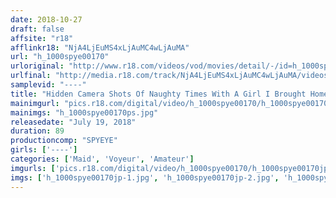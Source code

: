 ```yaml
---
date: 2018-10-27
draft: false
affsite: "r18"
afflinkr18: "NjA4LjEuMS4xLjAuMC4wLjAuMA"
url: "h_1000spye00170"
urloriginal: "http://www.r18.com/videos/vod/movies/detail/-/id=h_1000spye00170"
urlfinal: "http://media.r18.com/track/NjA4LjEuMS4xLjAuMC4wLjAuMA/videos/vod/movies/detail/-/id=h_1000spye00170"
samplevid: "----"
title: "Hidden Camera Shots Of Naughty Times With A Girl I Brought Home From A Maid Cafe"
mainimgurl: "pics.r18.com/digital/video/h_1000spye00170/h_1000spye00170ps.jpg"
mainimgs: "h_1000spye00170ps.jpg"
releasedate: "July 19, 2018"
duration: 89
productioncomp: "SPYEYE"
girls: ['----']
categories: ['Maid', 'Voyeur', 'Amateur']
imgurls: ['pics.r18.com/digital/video/h_1000spye00170/h_1000spye00170jp-1.jpg', 'pics.r18.com/digital/video/h_1000spye00170/h_1000spye00170jp-2.jpg', 'pics.r18.com/digital/video/h_1000spye00170/h_1000spye00170jp-3.jpg', 'pics.r18.com/digital/video/h_1000spye00170/h_1000spye00170jp-4.jpg', 'pics.r18.com/digital/video/h_1000spye00170/h_1000spye00170jp-5.jpg', 'pics.r18.com/digital/video/h_1000spye00170/h_1000spye00170jp-6.jpg', 'pics.r18.com/digital/video/h_1000spye00170/h_1000spye00170jp-7.jpg', 'pics.r18.com/digital/video/h_1000spye00170/h_1000spye00170jp-8.jpg', 'pics.r18.com/digital/video/h_1000spye00170/h_1000spye00170jp-9.jpg', 'pics.r18.com/digital/video/h_1000spye00170/h_1000spye00170jp-10.jpg', 'pics.r18.com/digital/video/h_1000spye00170/h_1000spye00170jp-11.jpg', 'pics.r18.com/digital/video/h_1000spye00170/h_1000spye00170jp-12.jpg', 'pics.r18.com/digital/video/h_1000spye00170/h_1000spye00170jp-13.jpg', 'pics.r18.com/digital/video/h_1000spye00170/h_1000spye00170jp-14.jpg', 'pics.r18.com/digital/video/h_1000spye00170/h_1000spye00170jp-15.jpg', 'pics.r18.com/digital/video/h_1000spye00170/h_1000spye00170jp-16.jpg', 'pics.r18.com/digital/video/h_1000spye00170/h_1000spye00170jp-17.jpg', 'pics.r18.com/digital/video/h_1000spye00170/h_1000spye00170jp-18.jpg', 'pics.r18.com/digital/video/h_1000spye00170/h_1000spye00170jp-19.jpg', 'pics.r18.com/digital/video/h_1000spye00170/h_1000spye00170jp-20.jpg']
imgs: ['h_1000spye00170jp-1.jpg', 'h_1000spye00170jp-2.jpg', 'h_1000spye00170jp-3.jpg', 'h_1000spye00170jp-4.jpg', 'h_1000spye00170jp-5.jpg', 'h_1000spye00170jp-6.jpg', 'h_1000spye00170jp-7.jpg', 'h_1000spye00170jp-8.jpg', 'h_1000spye00170jp-9.jpg', 'h_1000spye00170jp-10.jpg', 'h_1000spye00170jp-11.jpg', 'h_1000spye00170jp-12.jpg', 'h_1000spye00170jp-13.jpg', 'h_1000spye00170jp-14.jpg', 'h_1000spye00170jp-15.jpg', 'h_1000spye00170jp-16.jpg', 'h_1000spye00170jp-17.jpg', 'h_1000spye00170jp-18.jpg', 'h_1000spye00170jp-19.jpg', 'h_1000spye00170jp-20.jpg']
---
```

